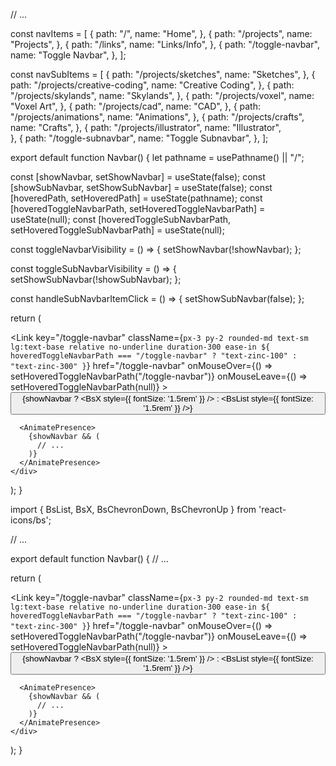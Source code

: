 // ...

const navItems = [
  {
    path: "/",
    name: "Home",
  },
  {
    path: "/projects",
    name: "Projects",
  },
  {
    path: "/links",
    name: "Links/Info",
  },
  {
    path: "/toggle-navbar",
    name: "Toggle Navbar",
  },
];

const navSubItems = [
  {
    path: "/projects/sketches",
    name: "Sketches",
  },
  {
    path: "/projects/creative-coding",
    name: "Creative Coding",
  },
  {
    path: "/projects/skylands",
    name: "Skylands",
  },
  {
    path: "/projects/voxel",
    name: "Voxel Art",
  },
  {
    path: "/projects/cad",
    name: "CAD",
  },
  {
    path: "/projects/animations",
    name: "Animations",
  },
  {
    path: "/projects/crafts",
    name: "Crafts",
  },
  {
    path: "/projects/illustrator",
    name: "Illustrator",  
  },
  {
    path: "/toggle-subnavbar",
    name: "Toggle Subnavbar",
  },
];

export default function Navbar() {
  let pathname = usePathname() || "/";

  const [showNavbar, setShowNavbar] = useState(false);
  const [showSubNavbar, setShowSubNavbar] = useState(false);
  const [hoveredPath, setHoveredPath] = useState(pathname);
  const [hoveredToggleNavbarPath, setHoveredToggleNavbarPath] = useState(null);
  const [hoveredToggleSubNavbarPath, setHoveredToggleSubNavbarPath] = useState(null);

  const toggleNavbarVisibility = () => {
    setShowNavbar(!showNavbar);
  };
  
  const toggleSubNavbarVisibility = () => {
    setShowSubNavbar(!showSubNavbar);
  };

  const handleSubNavbarItemClick = () => {
    setShowSubNavbar(false);
  };

  return (
    <div className="flex border-stone-900/80 p-[0.4rem] mb-1 sticky top bg-stone-900/80 backdrop-blur-md ">
      <Link
        key="/toggle-navbar"
        className={`px-3 py-2 rounded-md text-sm lg:text-base relative no-underline duration-300 ease-in ${
          hoveredToggleNavbarPath === "/toggle-navbar" ? "text-zinc-100" : "text-zinc-300"
        }`}
        href="/toggle-navbar"
        onMouseOver={() => setHoveredToggleNavbarPath("/toggle-navbar")}
        onMouseLeave={() => setHoveredToggleNavbarPath(null)}
      >
        <button
          className="px-4 py-2 rounded-md text-sm lg:text-base relative no-underline duration-300 ease-in-out text-zinc-100"
          onClick={toggleNavbarVisibility}
        >
          {showNavbar ? <BsX style={{ fontSize: '1.5rem' }} /> : <BsList style={{ fontSize: '1.5rem' }}  />}
        </button>
      </Link>
      
      <AnimatePresence>
        {showNavbar && (
          // ...
        )}
      </AnimatePresence>
    </div>
  );
}






import { BsList, BsX, BsChevronDown, BsChevronUp } from 'react-icons/bs';

// ...

export default function Navbar() {
  // ...

  return (
    <div className="flex border-stone-900/80 p-[0.4rem] mb-1 sticky top bg-stone-900/80 backdrop-blur-md ">
      <Link
        key="/toggle-navbar"
        className={`px-3 py-2 rounded-md text-sm lg:text-base relative no-underline duration-300 ease-in ${
          hoveredToggleNavbarPath === "/toggle-navbar" ? "text-zinc-100" : "text-zinc-300"
        }`}
        href="/toggle-navbar"
        onMouseOver={() => setHoveredToggleNavbarPath("/toggle-navbar")}
        onMouseLeave={() => setHoveredToggleNavbarPath(null)}
      >
        <button
          className="px-4 py-2 rounded-md text-sm lg:text-base relative no-underline duration-300 ease-in-out text-zinc-100"
          onClick={toggleNavbarVisibility}
        >
          {showNavbar ? <BsX style={{ fontSize: '1.5rem' }} /> : <BsList style={{ fontSize: '1.5rem' }}  />}
        </button>
      </Link>
      
      <AnimatePresence>
        {showNavbar && (
          // ...
        )}
      </AnimatePresence>
    </div>
  );
}
